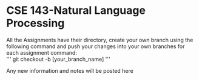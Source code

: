 # CSE 143-Natural Language Processing 

All the Assignments have their directory, create your own branch using the following command and push your changes into your own branches for each assignment
command: \
'''
git checkout -b [your_branch_name]
'''

Any new information and notes will be posted here
